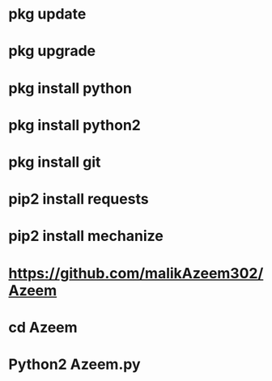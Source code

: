 # pkg update
# pkg upgrade
# pkg install python
# pkg install python2
# pkg install git
# pip2 install requests
# pip2 install mechanize
# https://github.com/malikAzeem302/Azeem
# cd Azeem
# Python2 Azeem.py
